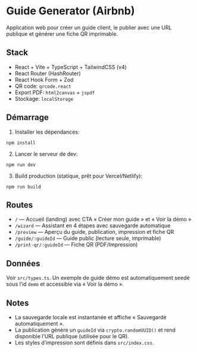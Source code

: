 # Guide Generator (Airbnb)

Application web pour créer un guide client, le publier avec une URL publique et générer une fiche QR imprimable.

## Stack
- React + Vite + TypeScript + TailwindCSS (v4)
- React Router (HashRouter)
- React Hook Form + Zod
- QR code: `qrcode.react`
- Export PDF: `html2canvas` + `jspdf`
- Stockage: `localStorage`

## Démarrage

1. Installer les dépendances:

```
npm install
```

2. Lancer le serveur de dev:

```
npm run dev
```

3. Build production (statique, prêt pour Vercel/Netlify):

```
npm run build
```

## Routes
- `/` — Accueil (landing) avec CTA « Créer mon guide » et « Voir la démo »
- `/wizard` — Assistant en 4 étapes avec sauvegarde automatique
- `/preview` — Aperçu du guide, publication, impression et fiche QR
- `/guide/:guideId` — Guide public (lecture seule, imprimable)
- `/print-qr/:guideId` — Fiche QR (PDF/Impression)

## Données
Voir `src/types.ts`. Un exemple de guide démo est automatiquement seedé sous l’id `demo` et accessible via « Voir la démo ».

## Notes
- La sauvegarde locale est instantanée et affiche « Sauvegardé automatiquement ».
- La publication génère un `guideId` via `crypto.randomUUID()` et rend disponible l’URL publique (utilisée pour le QR).
- Les styles d’impression sont définis dans `src/index.css`.
